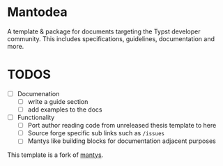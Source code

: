 # Mantodea
A template & package for documents targeting the Typst developer community. This includes specifications, guidelines, documentation and more.

# TODOS
- [ ] Documenation
  - [ ] write a guide section
  - [ ] add examples to the docs
- [ ] Functionality
  - [ ] Port author reading code from unreleased thesis template to here
  - [ ] Source forge specific sub links such as `/issues`
  - [ ] Mantys like building blocks for documentation adjacent purposes

This template is a fork of [mantys](https://github.com/jneug/typst-mantys).
